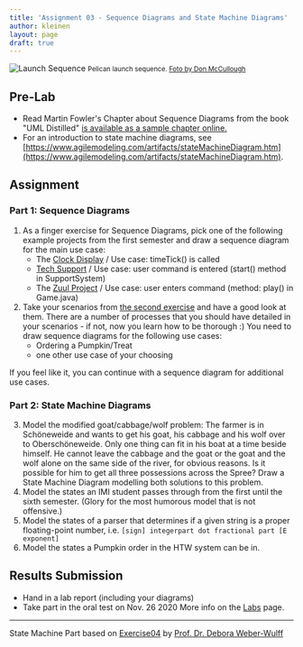 ```yaml
---
title: 'Assignment 03 - Sequence Diagrams and State Machine Diagrams'
author: kleinen
layout: page
draft: true
---
```


![Launch Sequence](../images/sequence.jpg)
<small class = "float-right">Pelican launch sequence. [Foto by Don McCullough ](https://www.flickr.com/photos/69214385@N04/9172233502)</small>

## Pre-Lab
* Read Martin Fowler's Chapter about Sequence Diagrams from the book "UML Distilled" [is available as a sample chapter online.](https://www.informit.com/articles/article.aspx?p=169507)
* For an introduction to state machine diagrams, see [https://www.agilemodeling.com/artifacts/stateMachineDiagram.htm](https://www.agilemodeling.com/artifacts/stateMachineDiagram.htm).

## Assignment
### Part 1: Sequence Diagrams
1. As a finger exercise for Sequence Diagrams, pick one of the following example projects from the first semester and draw a sequence diagram for the main use case:
    * The [Clock Display](https://github.com/htw-imi-info1/chapter03/tree/master/clock-display-with-GUI) / Use case: timeTick() is called
    * [Tech Support](https://github.com/htw-imi-info1/exercise07/tree/master/tech-support) / Use case: user command is entered (start() method in SupportSystem)
    * The [Zuul Project](https://github.com/htw-imi-info1/exercise10) /  Use case: user enters command (method: play() in Game.java)
2. Take your scenarios from [the second exercise](../lab-02-usecases-class) and have a good look at them. There are a number of processes that you should have detailed in your scenarios - if not, now you learn how to be thorough :) You need to draw sequence diagrams for the following use cases:
    * Ordering a Pumpkin/Treat
    * one other use case of your choosing

If you feel like it, you can continue with a sequence diagram for additional use cases.

### Part 2: State Machine Diagrams
3. Model the modified goat/cabbage/wolf problem: The farmer is in Schöneweide and wants to get his goat, his cabbage and his wolf over to Oberschöneweide. Only one thing can fit in his boat at a time beside himself. He cannot leave the cabbage and the goat or the goat and the wolf alone on the same side of the river, for obvious reasons. Is it possible for him to get all three possessions across the Spree? Draw a State Machine Diagram modelling both solutions to this problem.
4. Model the states an IMI student passes through from the first until the sixth semester. (Glory for the most humorous model that is not offensive.)
5. Model the states of a parser that determines if a given string is a proper floating-point number, i.e. `[sign] integerpart dot fractional part [E exponent]`
6. Model the states a Pumpkin order in the HTW system can be in.

## Results Submission
* Hand in a lab report (including your diagrams)
* Take part in the oral test on Nov. 26 2020
More info on the [Labs](..) page.

***

State Machine Part based on [Exercise04][3] by [Prof. Dr. Debora Weber-Wulff][4]

[3]: https://people.f4.htw-berlin.de/~weberwu/se/Labs/Ex4.shtml
[4]: https://www.f4.htw-berlin.de/~weberwu/
